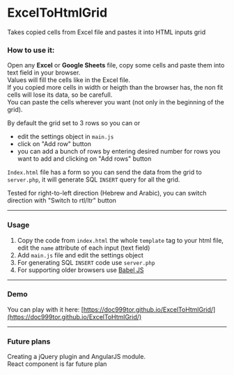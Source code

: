 # ExcelToHtmlGrid
Takes copied cells from Excel file and pastes it into HTML inputs grid

### How to use it:
Open any **Excel** or **Google Sheets** file, copy some cells and paste them into text field in your browser.  
Values will fill the cells like in the Excel file.  
If you copied more cells in width or heigth than the browser has, the non fit cells will lose its data, so be carefull.  
You can paste the cells wherever you want (not only in the beginning of the grid).   

By default the grid set to 3 rows so you can or

* edit the settings object in `main.js`
* click on "Add row" button
* you can add a bunch of rows by entering desired number for rows you want to add and clicking on "Add rows" button

`Index.html` file has a form so you can send the data from the grid to `server.php`, it will generate SQL `INSERT` query for all the grid. 

Tested for right-to-left direction (Hebrew and Arabic), you can switch direction with "Switch to rtl/ltr" button  

---

### Usage

1. Copy the code from `index.html` the whole `template` tag to your html file, edit the `name` attribute of each input (text field)
2. Add `main.js` file and edit the settings object
3. For generating SQL `INSERT` code use `server.php`
4. For supporting older browsers use [Babel JS](https://babeljs.io/)

---

### Demo
You can play with it here: [https://doc999tor.github.io/ExcelToHtmlGrid/](https://doc999tor.github.io/ExcelToHtmlGrid/)

---

### Future plans
Creating a jQuery plugin and AngularJS module.  
React component is far future plan
